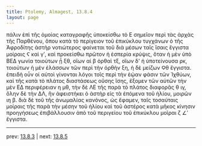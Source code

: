 ```yaml
---
title: Ptolemy, Almagest, 13.8.4
layout: page
---
```


πάλιν ἐπὶ τῆς ὁμοίας καταγραφῆς ὑποκείσθω τὸ Ε σημεῖον περὶ τὰς ἀρχὰς τῆς Παρθένου, ὅπου κατὰ τὸ περίγειον τοῦ ἐπικύκλου τυγχάνων ὁ τῆς Ἀφροδίτης ἀστὴρ νοτιώτερος φαίνεται τοῦ διὰ μέσων ταῖς ἴσαις ἔγγιστα μοίραις Ϛ καὶ γʹ, καὶ προκείσθω πρῶτον ἡ ἑσπερία κρύψις, ὅταν ἡ μὲν ὑπὸ ΒΕΔ γωνία τοιούτων ᾖ ξθ, οἵων αἱ β ὀρθαὶ τξ, οἵων δ' ἡ ὑποτείνουσα ρκ, τοιούτων ἡ μὲν ἐλάσσων τῶν περὶ τὴν ὀρθὴν ξη, ἡ δὲ μείζων Ϙθ ἔγγιστα. ἐπειδὴ οὖν οἱ αὐτοὶ γίνονται λόγοι τοῖς περὶ τὴν ἑῴαν φάσιν τῶν Ἰχθύων, καὶ τῆς κατὰ τὸ πλάτος διαστάσεως οὔσης ἴσης, ἕξομεν τῶν αὐτῶν τὴν μὲν ΕΔ περιφέρειαν η μθ, τὴν δὲ ΛΕ τῆς παρὰ τὸ πλάτος διαφορᾶς θ ιγ, ὅλην δὲ τὴν ΔΛ, ἣν ἀφειστήκει ὁ ἀστὴρ εἰς τὰ ἑπόμενα τοῦ ἡλίου, μοιρῶν ιη β. διὰ δὲ τοῦ τῆς ἀνωμαλίας κανόνος, ὡς ἔφαμεν, ταῖς τοσαύταις μοίραις τῆς παρὰ τὴν μέσην τοῦ ἡλίου καὶ τοῦ ἀστέρος κατὰ μῆκος κίνησιν προηγήσεως ἐπιβάλλουσιν ἀπὸ τοῦ περιγείου τοῦ ἐπικύκλου μοῖραι ζ ∠ʹ ἔγγιστα. 

---

prev: [13.8.3](../13.8.3/) | next: [13.8.5](../13.8.5/)

